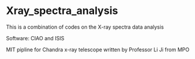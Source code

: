# Xray_spectra_analysis

This is a combination of codes on the X-ray spectra data analysis 

Software: CIAO and ISIS

MIT pipline for Chandra x-ray telescope written by Professor Li Ji from MPO
